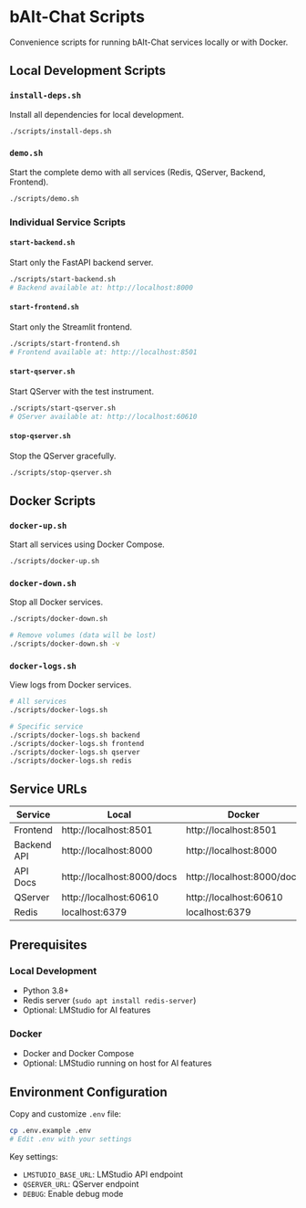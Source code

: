 # bAIt-Chat Scripts

Convenience scripts for running bAIt-Chat services locally or with Docker.

## Local Development Scripts

### `install-deps.sh`
Install all dependencies for local development.
```bash
./scripts/install-deps.sh
```

### `demo.sh` 
Start the complete demo with all services (Redis, QServer, Backend, Frontend).
```bash
./scripts/demo.sh
```

### Individual Service Scripts

#### `start-backend.sh`
Start only the FastAPI backend server.
```bash
./scripts/start-backend.sh
# Backend available at: http://localhost:8000
```

#### `start-frontend.sh`
Start only the Streamlit frontend.
```bash  
./scripts/start-frontend.sh
# Frontend available at: http://localhost:8501
```

#### `start-qserver.sh`
Start QServer with the test instrument.
```bash
./scripts/start-qserver.sh
# QServer available at: http://localhost:60610
```

#### `stop-qserver.sh`
Stop the QServer gracefully.
```bash
./scripts/stop-qserver.sh
```

## Docker Scripts

### `docker-up.sh`
Start all services using Docker Compose.
```bash
./scripts/docker-up.sh
```

### `docker-down.sh`
Stop all Docker services.
```bash
./scripts/docker-down.sh

# Remove volumes (data will be lost)
./scripts/docker-down.sh -v
```

### `docker-logs.sh`
View logs from Docker services.
```bash
# All services
./scripts/docker-logs.sh

# Specific service
./scripts/docker-logs.sh backend
./scripts/docker-logs.sh frontend
./scripts/docker-logs.sh qserver
./scripts/docker-logs.sh redis
```

## Service URLs

| Service | Local | Docker |
|---------|-------|--------|
| Frontend | http://localhost:8501 | http://localhost:8501 |
| Backend API | http://localhost:8000 | http://localhost:8000 |
| API Docs | http://localhost:8000/docs | http://localhost:8000/docs |
| QServer | http://localhost:60610 | http://localhost:60610 |
| Redis | localhost:6379 | localhost:6379 |

## Prerequisites

### Local Development
- Python 3.8+
- Redis server (`sudo apt install redis-server`)
- Optional: LMStudio for AI features

### Docker
- Docker and Docker Compose
- Optional: LMStudio running on host for AI features

## Environment Configuration

Copy and customize `.env` file:
```bash
cp .env.example .env
# Edit .env with your settings
```

Key settings:
- `LMSTUDIO_BASE_URL`: LMStudio API endpoint
- `QSERVER_URL`: QServer endpoint
- `DEBUG`: Enable debug mode